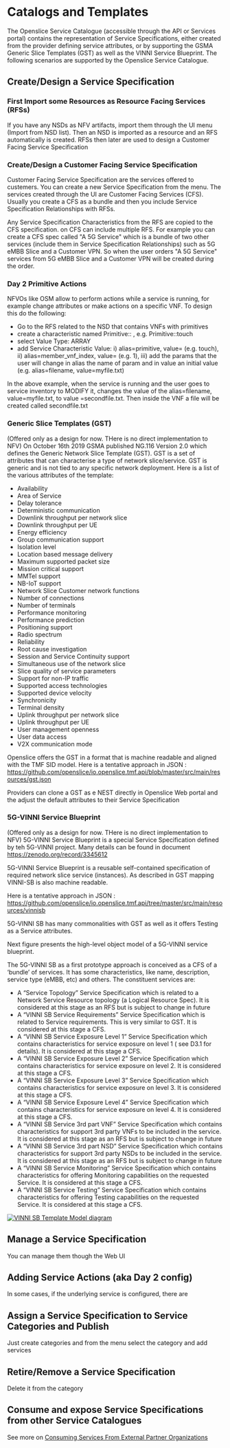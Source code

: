 # Catalogs and Templates

The Openslice Service Catalogue (accessible through the API or Services portal) contains the representation of Service Specifications, either created from the provider defining service attributes, or by supporting the GSMA Generic Slice Templates (GST) as well as the VINNI Service Blueprint. The following scenarios are supported by the Openslice Service Catalogue.


## Create/Design a Service Specification

### First Import some Resources as Resource Facing Services (RFSs)

If you have any NSDs as NFV artifacts, import them through the UI menu (Import from NSD list). Then an NSD is imported as a resource and an RFS automatically is created. RFSs then later are used to design a Customer Facing Service Specification
 
### Create/Design a Customer Facing Service Specification

Customer Facing Service Specification are the services offered to custemers.
You can create a new Service Specification from the menu. The services created through the UI are Customer Facing Services (CFS). Usually you create a CFS as a bundle and then you include Service Specification Relationships with RFSs.

Any Service Specification Characteristics from the RFS are copied to the CFS specification. on CFS can include multiple RFS.
For example you can create a CFS spec called "A 5G Service" which is a bundle of two other services (include them in Service Specification Relationships) such as 5G eMBB Slice and a Customer VPN. So when the user orders  "A 5G Service"  services from 5G eMBB Slice and a Customer VPN will be created during the order.


### Day 2 Primitive Actions

NFVOs like OSM allow to perform actions while a service is running, for example change attributes or make actions on a specific VNF. To design this do the following:
* Go to the RFS related to the NSD that contains VNFs with primitives
* create a characteristic named Primitive::<primitive> , e.g. Primitive::touch
* select Value Type: ARRAY
* add Service Characteristic Value: i) alias=primitive, value=<primitivename> (e.g. touch), ii)  alias=member_vnf_index, value=<vnf index> (e.g. 1), iii) add the params that the user will change in alias the name of param and in value an initial value (e.g. alias=filename, value=myfile.txt)

In the above example, when the service is running and the user goes to service inventory to MODIFY it, changes the value of the alias=filename, value=myfile.txt, to value =secondfile.txt. Then inside the VNF a file will be created called secondfile.txt



### Generic Slice Templates (GST) 
(Offered only as a design for now. THere is no direct implementation to NFV)
On October 16th 2019 GSMA published NG.116  Version 2.0 which defines the Generic Network Slice Template (GST). GST is a set of attributes that can characterise a type of network slice/service. GST is generic and is not tied to any specific network deployment. Here is a list of the various attributes of the template:

-	Availability
-	Area of Service
-	Delay tolerance
-	Deterministic communication
-	Downlink throughput per network slice
-	Downlink throughput per UE
-	Energy efficiency
-	Group communication support
-	Isolation level
-	Location based message delivery
-	Maximum supported packet size
-	Mission critical support
-	MMTel support
-	NB-IoT support
-	Network Slice Customer network functions
-	Number of connections
-	Number of terminals
-	Performance monitoring
-	Performance prediction
-	Positioning support
-	Radio spectrum
-	Reliability
-	Root cause investigation
-	Session and Service Continuity support 
-	Simultaneous use of the network slice
-	Slice quality of service parameters
-	Support for non-IP traffic 
-	Supported access technologies 
-	Supported device velocity 
-	Synchronicity
-	Terminal density 
-	Uplink throughput per network slice 
-	Uplink throughput per UE
-	User management openness
-	User data access 
-	V2X communication mode

Openslice offers the GST in a format that is machine readable and aligned with the TMF SID model. Here is a tentative approach in JSON : <https://github.com/openslice/io.openslice.tmf.api/blob/master/src/main/resources/gst.json>

Providers can clone a GST as e NEST directly in Openslice Web portal and the adjust the default attributes to their Service Specification


### 5G-VINNI Service Blueprint
(Offered only as a design for now. THere is no direct implementation to NFV)
5G-VINNI Service Blueprint is a special Service Specification defined by teh 5G-VINNI project. Many details can be found in document <https://zenodo.org/record/3345612>

5G-VINNI Service Blueprint is a reusable self-contained specification of required network slice service (instances). As described in GST mapping VINNI-SB is also machine readable. 

Here is a tentative approach in JSON : <https://github.com/openslice/io.openslice.tmf.api/tree/master/src/main/resources/vinnisb>

5G-VINNI SB has many commonalities with GST as well as it offers Testing as a Service attributes.

 Next figure presents the high-level object model of a 5G-VINNI service blueprint.
 
The 5G-VINNI SB as a first prototype approach is conceived as a CFS of a ‘bundle’ of services. It has some characteristics, like name, description, service type (eMBB, etc) and others. The constituent services are:

- A “Service Topology” Service Specification which is related to a Network Service Resource topology (a Logical Resource Spec). It is considered at this stage as an RFS but is subject to change in future
- A “VINNI SB Service Requirements” Service Specification which is related to Service requirements. This is very similar to GST. It is considered at this stage a CFS.
- A “VINNI SB Service Exposure Level 1” Service Specification which contains characteristics for service exposure on level 1 ( see D3.1 for details). It is considered at this stage a CFS.
- A “VINNI SB Service Exposure Level 2” Service Specification which contains characteristics for service exposure on level 2. It is considered at this stage a CFS.
- A “VINNI SB Service Exposure Level 3” Service Specification which contains characteristics for service exposure on level 3. It is considered at this stage a CFS.
- A “VINNI SB Service Exposure Level 4” Service Specification which contains characteristics for service exposure on level 4. It is considered at this stage a CFS.
- A “VINNI SB Service 3rd part VNF” Service Specification which contains characteristics for support 3rd party VNFs to be included in the service. It is considered at this stage as an RFS but is subject to change in future
- A “VINNI SB Service 3rd part NSD” Service Specification which contains characteristics for support 3rd party NSDs to be included in the service. It is considered at this stage as an RFS but is subject to change in future
- A “VINNI SB Service Monitoring” Service Specification which contains characteristics for offering Monitoring capabilities on the requested Service. It is considered at this stage a CFS.
- A “VINNI SB Service Testing” Service Specification which contains characteristics for offering Testing capabilities on the requested Service. It is considered at this stage a CFS.


[![VINNI SB Template Model diagram](../images/vinni_sb_model_diagram.png)](../images/vinni_sb_model_diagram.png)


## Manage a Service Specification

You can manage them though the Web UI

## Adding Service Actions (aka Day 2 config)

In some cases, if the underlying service is configured, there are 


## Assign a Service Specification to Service Categories and Publish 

Just create categories and from the menu select the category and add services


## Retire/Remove a Service Specification

Delete it from the category


## Consume and expose Service Specifications from other Service Catalogues 

See more on [Consuming Services From External Partner Organizations](./architecture/consumingServicesFromExternalPartners.md)


